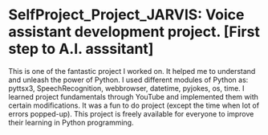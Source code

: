 # SelfProject_Project_JARVIS: Voice assistant development project. [First step to A.I. asssitant]

This is one of the fantastic project I worked on. It helped me to understand and unleash the power of Python. I used different modules of Python as: pyttsx3, SpeechRecognition, webbrowser, datetime, pyjokes, os, time. 
I learned project fundamentals through YouTube and implemented them with certain modifications. It was a fun to do project (except the time when lot of errors popped-up). This project is freely available for everyone to improve their learning in Python programming. 																			

